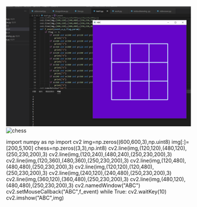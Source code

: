 ![](chess.png)![chess](https://user-images.githubusercontent.com/82360354/115345463-6a6a5880-a1e1-11eb-8e40-32940856c547.png)


import numpy as np
import cv2
img=np.zeros((600,600,3),np.uint8)
img[:]=[200,5,100]
chess=np.zeros((3,3),np.int8)
cv2.line(img,(120,120),(480,120),(250,230,200),3)
cv2.line(img,(120,240),(480,240),(250,230,200),3)
cv2.line(img,(120,360),(480,360),(250,230,200),3)
cv2.line(img,(120,480),(480,480),(250,230,200),3)
cv2.line(img,(120,120),(120,480),(250,230,200),3)
cv2.line(img,(240,120),(240,480),(250,230,200),3)
cv2.line(img,(360,120),(360,480),(250,230,200),3)
cv2.line(img,(480,120),(480,480),(250,230,200),3)
cv2.namedWindow("ABC")
cv2.setMouseCallback("ABC",f_event)
while True:
    cv2.waitKey(10)
    cv2.imshow("ABC",img)
